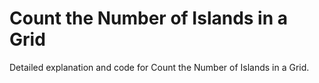 # Count the Number of Islands in a Grid

Detailed explanation and code for Count the Number of Islands in a Grid.